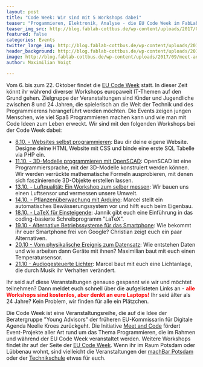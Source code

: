 ```yaml
---
layout: post
title: "Code Week: Wir sind mit 5 Workshops dabei"
teaser: "Progammieren, Elektronik, Analyse - die EU Code Week im FabLabCB"
teaser_img_src: http://blog.fablab-cottbus.de/wp-content/uploads/2017/09/meet-and-code.png
featured: false
categories: Events
twitter_large_img: http://blog.fablab-cottbus.de/wp-content/uploads/2017/09/meet-and-code.png
header_background: http://blog.fablab-cottbus.de/wp-content/uploads/2017/09/meet-and-code.png
image: http://blog.fablab-cottbus.de/wp-content/uploads/2017/09/meet-and-code.png
author: Maximilian Voigt

---
```

<p>Vom 6. bis zum 22. Oktober findet die <a href="http://codeweek.eu/" target="_blank" rel="noopener">EU Code Week</a> statt. In dieser Zeit könnt ihr während diverser Workshops europaweit IT-Themen auf den Grund gehen. Zielgruppe der Veranstaltungen sind Kinder und Jugendliche zwischen 8 und 24 Jahren, die spielerisch an die Welt der Technik und des Programmierens herangeführt werden möchten. Die Events zeigen jungen Menschen, wie viel Spaß Programmieren machen kann und wie man mit Code Ideen zum Leben erweckt.
Wir sind mit den folgenden Workshops bei der Code Week dabei:</p>
<ul>
 	<li><a href="http://blog.fablab-cottbus.de/Veranstaltung/websites-selbst-programmieren-2/" target="_blank" rel="noopener">8.10. - Websites selbst programmieren</a>: Bau dir deine eigene Website. Designe deine HTML Website mit CSS und binde eine erste SQL Tabelle via PHP ein.</li>
 	<li><a href="http://blog.fablab-cottbus.de/Veranstaltung/3d-modelle-programmieren-mit-openscad-2/" target="_blank" rel="noopener">11.10. - 3D-Modelle programmieren mit OpenSCAD</a>: OpenSCAD ist eine Programmiersprache, mit der 3D-Modelle konstruiert werden können. Wir werden verrückte mathematische Formeln ausprobieren, mit denen sich faszinierende 3D-Objekte erstellen lassen.</li>
 	<li><a href="http://blog.fablab-cottbus.de/Veranstaltung/luftqualitaet-ein-workshop-zum-selber-messen/" target="_blank" rel="noopener">13.10. - Luftqualität: Ein Workshop zum selber messen</a>: Wir bauen uns einen Luftsensor und vermessen unsere Umwelt.</li>
 	<li><a href="http://blog.fablab-cottbus.de/Veranstaltung/pflanzenueberwachung-mit-arduino/" target="_blank" rel="noopener">14.10. - Pflanzenüberwachung mit Arduino</a>: Marcel stellt ein automatisches Bewässerungssystem vor und hilft euch beim Eigenbau.</li>
 	<li><a href="http://blog.fablab-cottbus.de/Veranstaltung/latex-fuer-einsteigende/" target="_blank" rel="noopener">18.10. - LaTeX für Einsteigende</a>: Jannik gibt euch eine Einführung in das coding-basierte Schreibprogramm "LaTeX".</li>
 	<li><a href="http://blog.fablab-cottbus.de/Veranstaltung/alternative-betriebssysteme-fuer-das-smartphone/" target="_blank" rel="noopener">19.10 - Alternative Betriebssysteme für das Smartphone</a>: Wie bekommt ihr euer Smartphone frei von Google? Christian zeigt euch ein paar Alternativen.</li>
 	<li><a href="http://blog.fablab-cottbus.de/Veranstaltung/vom-physikalische-ereignis-zum-datensatz/" target="_blank" rel="noopener">20.10 - Vom physikalische Ereignis zum Datensatz</a>: Wie entstehen Daten und wie arbeiten dann Geräte mit ihnen? Maximilian baut mit euch einen Temperatursensor.</li>
 	<li><a href="http://blog.fablab-cottbus.de/Veranstaltung/audiogesteuerte-lichter/" target="_blank" rel="noopener">21.10 - Audiogesteuerte Lichter</a>: Marcel baut mit euch eine Lichtanlage, die durch Musik ihr Verhalten verändert.</li>
</ul>
<p>Ihr seid auf diese Veranstaltungen genauso gespannt wie wir und möchtet teilnehmen? Dann meldet euch schnell über die aufgelisteten Links an
 - <strong style="color:red;">alle Workshops sind kostenlos, aber denkt an eure Laptops!</strong> Ihr seid älter als 24 Jahre?
 Kein Problem, wir finden für alle ein Plätzchen.</p>

<p>Die Code Week ist eine Veranstaltungsreihe, die auf die Idee der Beratergruppe "Young Advisors" der früheren EU-Kommissarin 
für Digitale Agenda Neelie Kroes zurückgeht. Die Initiative <a href="https://meet-and-code.org/a" target="_blank" rel="noopener">Meet and Code</a> fördert Event-Projekte
 aller Art rund um das Thema Programmieren, die im Rahmen und während der EU Code Week veranstaltet werden. Weitere Workshops findet 
ihr auf der Seite der <a href="http://codeweek.eu/" target="_blank" rel="noopener">EU Code Week</a>. Wenn ihr im Raum Potsdam oder
 Lübbenau wohnt, sind vielleicht die Veranstaltungen der <a href="https://machbar-potsdam.de/?p=1754" rel="noopener" target="_blank">machBar Potsdam</a> oder der <a href="http://jfvnet.de/cleverinside/" rel="noopener" target="_blank">Technikschule</a> etwas für euch.</p>

